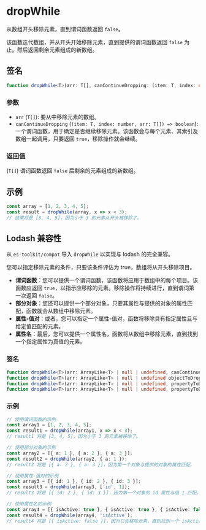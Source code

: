 # dropWhile

从数组开头移除元素，直到谓词函数返回 `false`。

该函数迭代数组，并从开头开始移除元素，直到提供的谓词函数返回 `false` 为止。然后返回剩余元素组成的新数组。

## 签名

```typescript
function dropWhile<T>(arr: T[], canContinueDropping: (item: T, index: number, arr: T[]) => boolean): T[];
```

### 参数

- `arr` (`T[]`): 要从中移除元素的数组。
- `canContinueDropping` (`(item: T, index: number, arr: T[]) => boolean`): 一个谓词函数，用于确定是否继续移除元素。该函数会与每个元素、其索引及数组一起调用，只要返回 `true`，移除操作就会继续。

### 返回值

(`T[]`) 谓词函数返回 `false` 后剩余的元素组成的新数组。

## 示例

```typescript
const array = [1, 2, 3, 4, 5];
const result = dropWhile(array, x => x < 3);
// 结果将是 [3, 4, 5]，因为小于 3 的元素从开头被移除了。
```

## Lodash 兼容性

从 `es-toolkit/compat` 导入 `dropWhile` 以实现与 lodash 的完全兼容。

您可以指定移除元素的条件，只要该条件评估为 true，数组将从开头移除项目。

- **谓词函数**：您可以提供一个谓词函数，该函数将应用于数组中的每个项目。该函数应返回 `true`，以指示应移除的元素。移除操作将持续进行，直到谓词第一次返回 `false`。
- **部分对象**：您还可以提供一个部分对象，只要其属性与提供的对象的属性匹配，函数就会从数组中移除元素。
- **属性-值对**：或者，您可以指定一个属性-值对，函数将移除具有指定属性且与给定值匹配的元素。
- **属性名**：最后，您可以提供一个属性名，函数将从数组中移除元素，直到找到一个指定属性为真值的元素。

### 签名

```typescript
function dropWhile<T>(arr: ArrayLike<T> | null | undefined, canContinueDropping: (item: T, index: number, arr: T[]) => unknown): T[];
function dropWhile<T>(arr: ArrayLike<T> | null | undefined objectToDrop: Partial<T>): T[];
function dropWhile<T>(arr: ArrayLike<T> | null | undefined, propertyToDrop: [keyof T, unknown]): T[];
function dropWhile<T>(arr: ArrayLike<T> | null | undefined, propertyToDrop: string): T[];
```

### 示例

```typescript
// 使用谓词函数的示例
const array1 = [1, 2, 3, 4, 5];
const result1 = dropWhile(array1, x => x < 3);
// result1 将是 [3, 4, 5]，因为小于 3 的元素被移除了。

// 使用部分对象的示例
const array2 = [{ a: 1 }, { a: 2 }, { a: 3 }];
const result2 = dropWhile(array2, { a: 1 });
// result2 将是 [{ a: 2 }, { a: 3 }]，因为第一个对象与提供的对象的属性匹配。

// 使用属性-值对的示例
const array3 = [{ id: 1 }, { id: 2 }, { id: 3 }];
const result3 = dropWhile(array3, ['id', 1]);
// result3 将是 [{ id: 2 }, { id: 3 }]，因为第一个对象的 id 属性与值 1 匹配。

// 使用属性名的示例
const array4 = [{ isActive: true }, { isActive: true }, { isActive: false }];
const result4 = dropWhile(array4, 'isActive');
// result4 将是 [{ isActive: false }]，因为它会移除元素，直到找到一个 isActive 属性为假值的元素。
```

